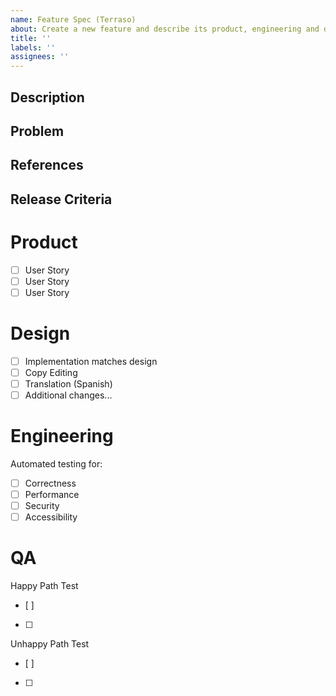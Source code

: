 ```yaml
---
name: Feature Spec (Terraso)
about: Create a new feature and describe its product, engineering and design work
title: ''
labels: ''
assignees: ''
---
```


## Description


## Problem


## References


## Release Criteria

# Product
- [ ] User Story
- [ ] User Story
- [ ] User Story

# Design 
- [ ] Implementation matches design
- [ ] Copy Editing
- [ ] Translation (Spanish)
- [ ] Additional changes...

# Engineering
Automated testing for:

- [ ] Correctness
- [ ] Performance
- [ ] Security
- [ ] Accessibility

# QA
Happy Path Test
- [ ] 
- [ ] 

Unhappy Path Test
- [ ] 
- [ ] 

